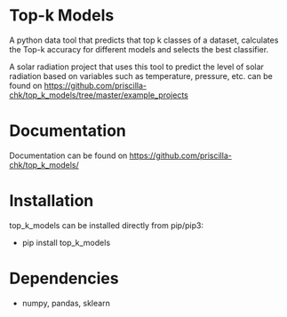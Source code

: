 # Top-k Models

A python data tool that predicts that top k classes of a dataset, calculates the Top-k accuracy for different models and selects the best classifier.

A solar radiation project that uses this tool to predict the level of solar radiation based on variables such as temperature, pressure, etc. can be found on https://github.com/priscilla-chk/top_k_models/tree/master/example_projects

# Documentation

Documentation can be found on https://github.com/priscilla-chk/top_k_models/

# Installation

top_k_models can be installed directly from pip/pip3:
  
  * pip install top_k_models
  

# Dependencies
  
  * numpy, pandas, sklearn
